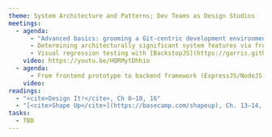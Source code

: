 ```yaml
---
theme: System Architecture and Patterns; Dev Teams as Design Studios
meetings:
  - agenda:
      - "Advanced basics: grooming a Git-centric development environment"
      - Determining architecturally significant system features via frontend prototyping
      - Visual regression testing with [BackstopJS](https://garris.github.io/BackstopJS/)
    video: https://youtu.be/HQRMytDhhio
  - agenda:
      - From frontend prototype to backend framework (ExpressJS/NodeJS example)
    video:
readings:
  - "<cite>Design It!</cite>, Ch 8–10, 16"
  - "[<cite>Shape Up</cite>](https://basecamp.com/shapeup), Ch. 13–14, Conclusion"
tasks:
  - TBD
---
```

